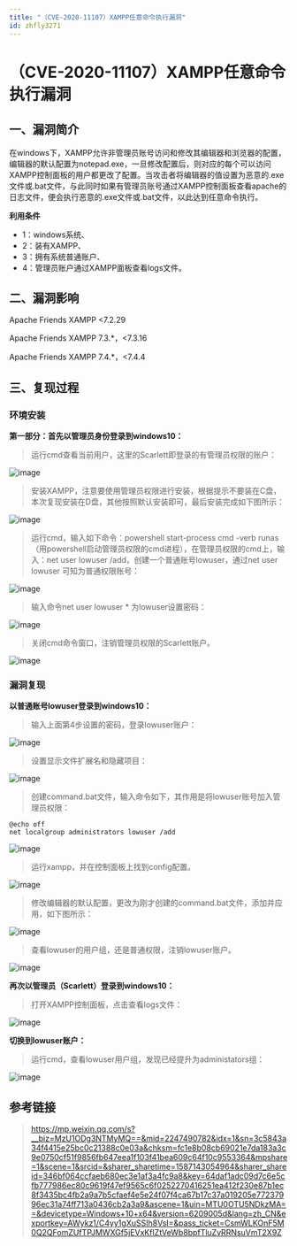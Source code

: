 ```yaml
---
title: "（CVE-2020-11107）XAMPP任意命令执行漏洞"
id: zhfly3271
---
```


# （CVE-2020-11107）XAMPP任意命令执行漏洞

## 一、漏洞简介

在windows下，XAMPP允许非管理员账号访问和修改其编辑器和浏览器的配置，编辑器的默认配置为notepad.exe，一旦修改配置后，则对应的每个可以访问XAMPP控制面板的用户都更改了配置。当攻击者将编辑器的值设置为恶意的.exe文件或.bat文件，与此同时如果有管理员账号通过XAMPP控制面板查看apache的日志文件，便会执行恶意的.exe文件或.bat文件，以此达到任意命令执行。

**利用条件**

*   1：windows系统、
*   2：装有XAMPP、
*   3：拥有系统普通账户、
*   4：管理员账户通过XAMPP面板查看logs文件。

## 二、漏洞影响

Apache Friends XAMPP <7.2.29

Apache Friends XAMPP 7.3.*，<7.3.16

Apache Friends XAMPP 7.4.*，<7.4.4

## 三、复现过程

### 环境安装

**第一部分：首先以管理员身份登录到****windows10****：**

> 运行cmd查看当前用户，这里的Scarlett即登录的有管理员权限的账户：

![image](../img/51afa593fb2b018a0f8d4e7383fd2926.png)

> 安装XAMPP，注意要使用管理员权限进行安装，根据提示不要装在C盘，本次复现安装在D盘，其他按照默认安装即可，最后安装完成如下图所示：

![image](../img/4d68f8d5adb684f0fb388e6c60d55eeb.png)

> 运行cmd，输入如下命令：powershell start-process cmd -verb runas （用powershell启动管理员权限的cmd进程），在管理员权限的cmd上，输入：net user lowuser /add，创建一个普通账号lowuser，通过net user lowuser 可知为普通权限账号：

![image](../img/0d84930e0b666ac1faf1b3d30009f06a.png)

> 输入命令net user lowuser * 为lowuser设置密码：

![image](../img/6fa1bdcde656f16c85b5a49bfbe06551.png)

> 关闭cmd命令窗口，注销管理员权限的Scarlett账户。

![image](../img/66557d9d32d4cc40301a8e813ecc8400.png)

### 漏洞复现

**以普通账号lowuser登录到windows10：**

> 输入上面第4步设置的密码，登录lowuser账户：

![image](../img/ead1953826a93a60aec06c96d8daccc2.png)

> 设置显示文件扩展名和隐藏项目：

![image](../img/2d94aa894d89df1763bda19fd4e2e5de.png)

> 创建command.bat文件，输入命令如下，其作用是将lowuser账号加入管理员权限：

```
@echo off 
net localgroup administrators lowuser /add 
```

![image](../img/8fcfa732877c87021fadc49fd5e9195f.png)

> 运行xampp，并在控制面板上找到config配置。

![image](../img/1ae4de47ae58d028cd9a23ae3b6261d8.png)

> 修改编辑器的默认配置，更改为刚才创建的command.bat文件，添加并应用，如下图所示：

![image](../img/56feb82b2cd8e0452f239959058928a5.png)

> 查看lowuser的用户组，还是普通权限，注销lowuser账户。

![image](../img/a29a0bd8ff1286b3ce78141b965a529b.png)

**再次以管理员（Scarlett）登录到windows10：**

> 打开XAMPP控制面板，点击查看logs文件：

![image](../img/ddb8a20cf3cfc33e9ecd9631c0caa6fe.png)

**切换到lowuser账户：**

> 运行cmd，查看lowuser用户组，发现已经提升为administators组：

![image](../img/bdd829e09b32d77bacef1c096d4127fe.png)

## 参考链接

> https://mp.weixin.qq.com/s?__biz=MzU1ODg3NTMyMQ==&mid=2247490782&idx=1&sn=3c5843a34f4415e25bc0c21388c0e03a&chksm=fc1e8b08cb69021e7da183a3c9e0750cf51f9856fb647eea1f103f41bea609c64f10c9553364&mpshare=1&scene=1&srcid=&sharer_sharetime=1587143054964&sharer_shareid=346bf064ccfaeb680ec3e1af3a4fc9a8&key=64daf1adc09d7c6e5cfb777986ec80c9619f47ef9565c6f0252270416251ea412f230e87b1ec8f3435bc4fb2a9a7b5cfaef4e5e24f07f4ca67b17c37a019205e77237996ec31a74ff713a0436cb2a3a9&ascene=1&uin=MTU0OTU5NDkzMA==&devicetype=Windows+10+x64&version=6209005d&lang=zh_CN&exportkey=AWykz1/C4yy1gXuSSIh8VsI=&pass_ticket=CsmWLKOnF5M0Q2QFomZUfTPJMWXGf5jEVxKfIZtVeWb8bpfTluZvRRNsuVmT2X9Z